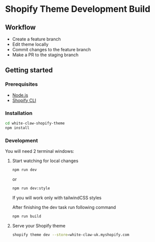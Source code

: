 # Shopify Theme Development Build

## Workflow

- Create a feature branch
- Edit theme locally
- Commit changes to the feature branch
- Make a PR to the staging branch
## Getting started

### Prerequisites

- [Node.js](https://nodejs.org/)
- [Shopify CLI](https://shopify.dev/themes/getting-started/create#step-1-install-shopify-cli)

### Installation

   ```bash
   cd white-claw-shopify-theme
   npm install
   ```

### Development

You will need 2 terminal windows:

1. Start watching for local changes

   ```bash
   npm run dev
   ```
   or 
   ```bash
   npm run dev:style
   ```
   If you will work only with tailwindCSS styles


   After finishing the dev task run following command
   ```bash
   npm run build
   ```

2. Serve your Shopify theme

   ```bash
   shopify theme dev --store=white-claw-uk.myshopify.com
   ```

